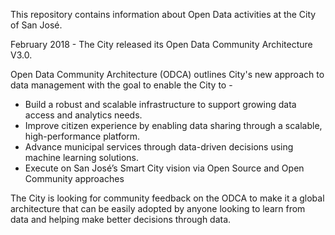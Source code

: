 This repository contains information about Open Data activities at the City of San José.

February 2018 - The City released its Open Data Community Architecture V3.0. 

Open Data Community Architecture (ODCA) outlines City's new approach to data management with the goal to enable the City to - 
-	Build a robust and scalable infrastructure to support growing data access and analytics needs.
- Improve citizen experience by enabling data sharing through a scalable, high-performance platform.
- Advance municipal services through data-driven decisions using machine learning solutions.
- Execute on San José’s Smart City vision via Open Source and Open Community approaches

The City is looking for community feedback on the ODCA to make it a global architecture that can be easily adopted by anyone looking to learn from data and helping make better decisions through data.   
